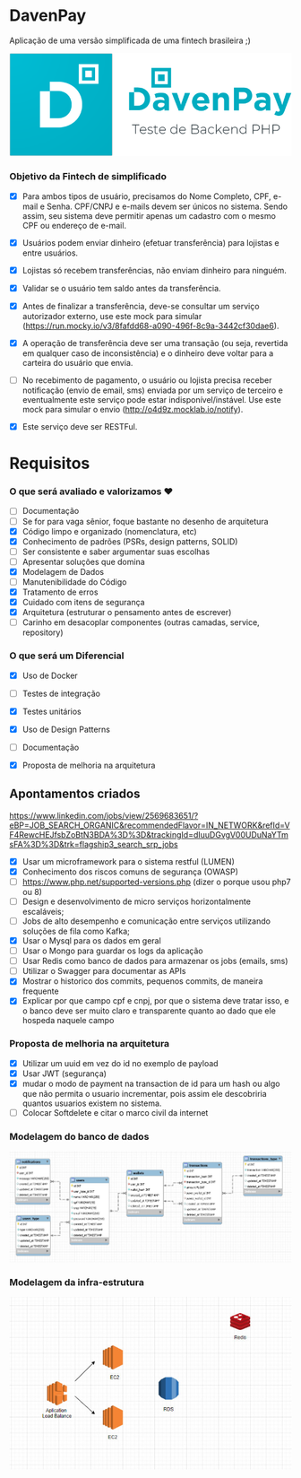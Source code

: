 # DavenPay

Aplicação de uma versão simplificada de uma fintech brasileira ;)

![alt text](https://github.com/daniel-ventura-costa/daven-pay/blob/main/public/assets/img/logo_completo.png?raw=true)

### Objetivo da Fintech de simplificado

- [x] Para ambos tipos de usuário, precisamos do Nome Completo, CPF, e-mail e Senha. CPF/CNPJ e e-mails devem ser únicos no sistema. Sendo assim, seu sistema deve permitir apenas um cadastro com o mesmo CPF ou endereço de e-mail.
- [x] Usuários podem enviar dinheiro (efetuar transferência) para lojistas e entre usuários.
- [x] Lojistas só recebem transferências, não enviam dinheiro para ninguém.
- [x] Validar se o usuário tem saldo antes da transferência.

- [x] Antes de finalizar a transferência, deve-se consultar um serviço autorizador externo, use este mock para simular (https://run.mocky.io/v3/8fafdd68-a090-496f-8c9a-3442cf30dae6).

- [x] A operação de transferência deve ser uma transação (ou seja, revertida em qualquer caso de inconsistência) e o dinheiro deve voltar para a carteira do usuário que envia.

- [ ] No recebimento de pagamento, o usuário ou lojista precisa receber notificação (envio de email, sms) enviada por um serviço de terceiro e eventualmente este serviço pode estar indisponível/instável. Use este mock para simular o envio (http://o4d9z.mocklab.io/notify).

- [x] Este serviço deve ser RESTFul.

# Requisitos

### O que será avaliado e valorizamos ❤️

- [ ] Documentação
- [ ] Se for para vaga sênior, foque bastante no desenho de arquitetura
- [x] Código limpo e organizado (nomenclatura, etc)
- [x] Conhecimento de padrões (PSRs, design patterns, SOLID)
- [ ] Ser consistente e saber argumentar suas escolhas
- [ ] Apresentar soluções que domina
- [x] Modelagem de Dados
- [ ] Manutenibilidade do Código
- [x] Tratamento de erros
- [x] Cuidado com itens de segurança
- [x] Arquitetura (estruturar o pensamento antes de escrever)
- [ ] Carinho em desacoplar componentes (outras camadas, service, repository)

### O que será um Diferencial

- [x] Uso de Docker
- [ ] Testes de integração
- [x] Testes unitários
- [x] Uso de Design Patterns
- [ ] Documentação
- [x] Proposta de melhoria na arquitetura


## Apontamentos criados

https://www.linkedin.com/jobs/view/2569683651/?eBP=JOB_SEARCH_ORGANIC&recommendedFlavor=IN_NETWORK&refId=VF4RewcHEJfsbZoBtN3BDA%3D%3D&trackingId=dIuuDGvgV00UDuNaYTmsFA%3D%3D&trk=flagship3_search_srp_jobs

- [x] Usar um microframework para o sistema restful (LUMEN)
- [x] Conhecimento dos riscos comuns de segurança (OWASP)
- [ ] https://www.php.net/supported-versions.php (dizer o porque usou php7 ou 8)
- [ ] Design e desenvolvimento de micro serviços horizontalmente escaláveis;
- [ ] Jobs de alto desempenho e comunicação entre serviços utilizando soluções de fila como Kafka;
- [x] Usar o Mysql para os dados em geral
- [ ] Usar o Mongo para guardar os logs da aplicação
- [ ] Usar Redis como banco de dados para armazenar os jobs (emails, sms)
- [ ] Utilizar o Swagger para documentar as APIs
- [x] Mostrar o historico dos commits, pequenos commits, de maneira frequente
- [x] Explicar por que campo cpf e cnpj, por que o sistema deve tratar isso, e o banco deve ser muito claro e transparente quanto ao dado que ele hospeda naquele campo

### Proposta de melhoria na arquitetura
- [x] Utilizar um uuid em vez do id no exemplo de payload
- [x] Usar JWT (segurança)
- [x] mudar o modo de payment na transaction de id para um hash ou algo que não permita o usuario incrementar, pois assim ele descobriria quantos usuarios existem no sistema.
- [ ] Colocar Softdelete e citar o marco civil da internet

### Modelagem do banco de dados

![alt text](https://github.com/daniel-ventura-costa/daven-pay/blob/main/public/assets/img/modelagem_banco_de_dados.jpg?raw=true)

### Modelagem da infra-estrutura

![alt text](https://github.com/daniel-ventura-costa/daven-pay/blob/main/public/assets/img/modelagem_infra.jpg?raw=true)